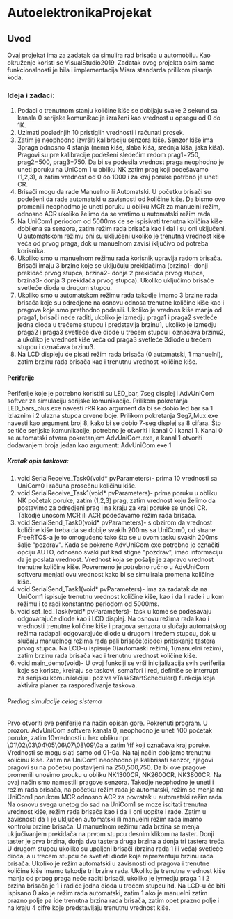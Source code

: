 # AutoelektronikaProjekat

## Uvod
Ovaj projekat ima za zadatak da simulira rad brisača u automobilu. Kao okruženje koristi se VisualStudio2019. Zadatak ovog projekta osim same funkcionalnosti je bila i implementacija Misra standarda prilikom pisanja koda.	

### Ideja i zadaci:
1. Podaci o trenutnom stanju količine kiše se dobijaju svake 2 sekund sa kanala 0 serijske komunikacije izraženi kao vrednost u opsegu od 0 do 1K.
2. Uzimati poslednjih 10 pristiglih vrednosti i računati prosek.
3. Zatim je neophodno izvršiti kalibraciju senzora kiše. Senzor kiše ima 3praga odnosno 4 stanja (nema kiše, slaba kiša, srednja kiša, jaka kiša).
Pragovi su pre kalibracije podešeni sledećim redom prag1=250, prag2=500, prag3=750. Da bi se podesila vrednost praga neophodno je uneti poruku 
na UniCom 1 u obliku NK zatim prag koji podešavamo (1,2,3), a zatim vrednost od 0 do 1000 i za kraj poruke potrbno je uneti CR.
4. Brisači mogu da rade Manuelno ili Automatski. U početku brisači su podešeni da rade automatski u zavisnosti od količine kiše. 
Da bismo ovo promenili neophodmo je uneti poruku u obliku MCR za manuelni režim, odnosno ACR ukoliko želimo da se vratimo u automatski režim rada.
5. Na UniCom1 periodom od 5000ms će se ispisivati trenutna količina kiše dobijena sa senzora, zatim režim rada brisača kao i dal i su oni uključeni.
U automatskom režimu oni su uključeni ukoliko je trenutna vrednost kiše veća od prvog praga, dok u manuelnom zavisi iključivo od potreba korisnika.
6. Ukoliko smo u manuelnom režimu rada korisnik upravlja radom brisača. Brisači imaju 3 brzine koje se uključuju prekidačima
(brzina1- donji prekidač prvog stupca, brzina2- donja 2 prekidača prvog stupca, brzina3- donja  3 prekidača prvog stupca). 
Ukoliko uključimo brisače svetleće dioda u drugom stupcu.
7. Ukoliko smo u automatskom režimu rada takodje imamo 3 brzine rada brisača koje su odredjene na osnovu odnosa trenutne količine kiše kao i
pragova koje smo prethodno podesili. Ukoliko je vrednos kiše manja od praga1, brisači neće raditi, ukoliko je izmedju praga1 i praga2 svetleće jedna dioda
u trećeme stupcu i predstavlja brzinu1, ukoliko je izmedju praga2 i praga3 svetleće dve diode u trećem stupcu i označava brzinu2,
a ukoliko je vrednost kiše veća od praga3 svetleće 3diode u trećem stupcu i označava brzinu3.
8. Na LCD displeju će pisati režim rada brisača (0 automatski, 1 manuelni), zatim brzinu rada brisača kao i trenutnu vrednost količine kiše.

#### Periferije
Periferije koje je potrebno koristiti su LED_bar, 7seg displej i AdvUniCom softver za simulaciju serijske komunikacije.
Prilikom pokretanja LED_bars_plus.exe navesti rRR kao argument da bi se dobio led bar sa 1 izlaznim i 2 ulazna stupca crvene boje.
Prilikom pokretanja Seg7_Mux.exe navesti kao argument broj 8, kako bi se dobio 7-seg displej sa 8 cifara.
Što se tiče serijske komunikacije, potrebno je otvoriti i kanal 0 i kanal 1. Kanal 0 se automatski otvara pokretanjem AdvUniCom.exe,
a kanal 1 otvoriti dodavanjem broja jedan kao argument: AdvUniCom.exe 1

##### Kratak opis taskova:
1. void SerialReceive_Task0(void* pvParameters)- prima 10 vrednosti sa UniCom0 i računa prosečnu količinu kiše.
2. void SerialReceive_Task1(void* pvParameters)- prima poruku u obliku NK početak poruke, zatim (1,2,3) prag,
zatim vrednost koju želimo da postavimo za odredjeni prag i na kraju za kraj poruke se unosi CR. 
Takodje unosom MCR ili ACR podeđavamo režim rada brisača. 
3. void SerialSend_Task0(void* pvParameters)- s obzirom da vrednost količine kiše treba da se dobije svakih 
200ms sa UniCom0, od strane FreeRTOS-a je to omogućeno tako što se u ovom tasku svakih 200ms šalje "pozdrav".
Kada se pokrene AdvUniCom.exe potrebno je označiti opciju AUTO, odnosno svaki put kad stigne "pozdrav",
imao informaciju da je poslata vrednost. Vrednost koja se pošalje je zapravo vrednost trenutne količine kiše.
Povremeno je potrebno ručno u AdvUniCom softveru menjati ovu vrednost kako bi se simulirala promena količine kiše.
4. void SerialSend_Task1(void* pvParameters)- ima za zadatak da na UniCom1 ispisuje trenutnu vrednost količine kiše,
kao i da li rade i u kom režimu i to radi konstantno periodom od 5000ms.
5. void set_led_Task(void* pvParameters)- task u kome se podešavaju odgovarajuče diode kao i LCD displej.
Na osnovu režima rada kao i vrednosti trenutne količine kiše i pragova senzora u slučaju automatskog režima radapali
odgovarajuće diode u drugom i trećem stupcu, dok u slučaju manuelnog režima rada pali brisače(diode)
pritiskanje tastera prvog stupca. Na LCD-u ispisuje 0(automaski režim), 1(manuelni režim), zatim brzinu rada
brisača kao i trenutnu vrednost količine kiše. 
6. void main_demo(void)- U ovoj funkciji se vrši inicijalizacija svih periferija koje se koriste,
kreiraju se taskovi, semafori i red, definiše se interrupt za serijsku komunikaciju i poziva vTaskStartScheduler()
funkcija koja aktivira planer za raspoređivanje taskova.

###### Predlog simulacije celog sistema
Prvo otvoriti sve periferije na način opisan gore. Pokrenuti program. U prozoru AdvUniCom softvera kanala 0, neophodno je uneti \00 početak poruke, zatim 10vrednosti u hex obliku npr.
\01\02\03\04\05\06\07\08\09\0a a zatim \ff koji označava kraj poruke. Vrednosti se mogu slati samo od 01-0a. Na taj način dobijamo trenutnu količinu kiše.
Zatim na UniCom1 neophodno je kalibrisati senzor, njegovi pragovi su na početku postavljeni na 250,500,750. Da bi ove pragove promenili unosimo prouku u obliku NK1300CR, NK2600CR, NK3800CR.
Na ovaj način smo namestili pragove senzora. Takodje neophodno je uneti i režim rada brisača, na početku režim rada je automatski, režim se menja na UniCom1 porukom MCR odnosno ACR za povratak u automatski režim rada.
Na osnovu svega unetog do sad na UniCom1 se moze iscitati trenutna vrednost kiše, režim rada brisača kao i da li oni uopšte i rade. Zatim u zavisnosti da li je uključen automatski ili manuelni režim rada imamo kontrolu brzine brisača.
U manuelnom režimu rada brzina se menja uključivanjem prekidača na prvom stupcu desnim klikom na taster. Donji taster je prva brzina, donja dva tastera druga brzina a donja tri tastera treća.
U drugom stupcu ukoliko su upaljeni brisači (brzina rada 1 ili veća) svetleće dioda, a u trećem stupcu će svetleti diode koje reprezentuju brzinu rada brisača.
Ukoliko je režim automatski u zavisnosti od pragova i trenutne količine kiše imamo takodje tri brzine rada. Ukoliko je trenutna vrednost kiše manja od prbog praga neće raditi brisači,
ukoliko je iymedju praga 1 i 2 brzina brisača je 1 i radiće jedna dioda u trećem stupcu itd. Na LCD-u će biti ispisano 0 ako je režim rada automatski,
zatim 1 ako je manuelni zatim prazno polje pa ide trenutna brzina rada brisača, zatim opet prazno polje i na kraju 4 cifre koje predstavljaju trenutnu vrednost kiše.
